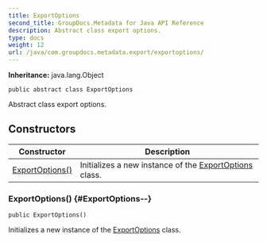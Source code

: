 ```yaml
---
title: ExportOptions
second_title: GroupDocs.Metadata for Java API Reference
description: Abstract class export options.
type: docs
weight: 12
url: /java/com.groupdocs.metadata.export/exportoptions/
---
```

**Inheritance:**
java.lang.Object
```
public abstract class ExportOptions
```

Abstract class export options.
## Constructors

| Constructor | Description |
| --- | --- |
| [ExportOptions()](#ExportOptions--) | Initializes a new instance of the [ExportOptions](../../com.groupdocs.metadata.export/exportoptions) class. |
### ExportOptions() {#ExportOptions--}
```
public ExportOptions()
```


Initializes a new instance of the [ExportOptions](../../com.groupdocs.metadata.export/exportoptions) class.

